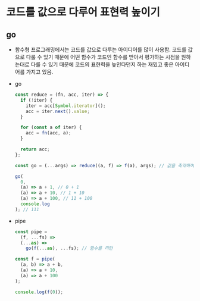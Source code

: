 # 코드를 값으로 다루어 표현력 높이기

## go

- 함수형 프로그래밍에서는 코드를 값으로 다루는 아이디어를 많이 사용함. 코드를 값으로 다룰 수 있기 때문에 어떤 함수가 코드인 함수를 받아서 평가하는 시점을 원하는대로 다룰 수 있기 때문에 코드의 표현력을 높인다던지 하는 재밌고 좋은 아이디어를 가지고 있음.
- go

  ```js
  const reduce = (fn, acc, iter) => {
    if (!iter) {
      iter = acc[Symbol.iterator]();
      acc = iter.next().value;
    }

    for (const a of iter) {
      acc = fn(acc, a);
    }

    return acc;
  };

  const go = (...args) => reduce((a, f) => f(a), args); // 값을 축약하여 리턴

  go(
    0,
    (a) => a + 1, // 0 + 1
    (a) => a + 10, // 1 + 10
    (a) => a + 100, // 11 + 100
    console.log
  ); // 111
  ```

- pipe

  ```js
  const pipe =
    (f, ...fs) =>
    (...as) =>
      go(f(...as), ...fs); // 함수를 리턴

  const f = pipe(
    (a, b) => a + b,
    (a) => a + 10,
    (a) => a + 100
  );

  console.log(f(0));
  ```
